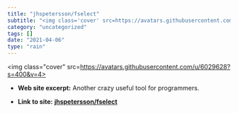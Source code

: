 ```yaml
---
title: "jhspetersson/fselect"
subtitle: "<img class='cover' src=https://avatars.githubusercontent.com/u/6029628?s=400&v=4>"
category: "uncategorized"
tags: []
date: "2021-04-06"
type: "rain"
---
```

<img class="cover" src=https://avatars.githubusercontent.com/u/6029628?s=400&v=4>



* **Web site excerpt:** Another crazy useful tool for programmers.

* **Link to site:** **[jhspetersson/fselect](https://github.com/jhspetersson/fselect)**